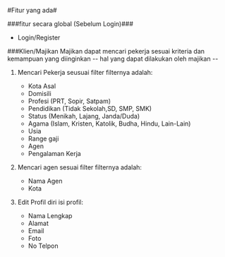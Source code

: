 #Fitur yang ada#

###fitur secara global (Sebelum Login)###
- Login/Register

###Klien/Majikan
Majikan dapat mencari pekerja sesuai kriteria dan kemampuan yang diinginkan
-- hal yang dapat dilakukan oleh majikan --
1. Mencari Pekerja seusuai filter
   filternya adalah:
   - Kota Asal
   - Domisili
   - Profesi (PRT, Sopir, Satpam)
   - Pendidikan (Tidak Sekolah,SD, SMP, SMK)
   - Status (Menikah, Lajang, Janda/Duda)
   - Agama (Islam, Kristen, Katolik, Budha, Hindu, Lain-Lain)
   - Usia
   - Range gaji
   - Agen
   - Pengalaman Kerja
   
2. Mencari agen sesuai filter
   filternya adalah:
      - Nama Agen
      - Kota
3. Edit Profil diri
  isi profil:
     - Nama Lengkap
     - Alamat
     - Email
     - Foto
     - No Telpon
